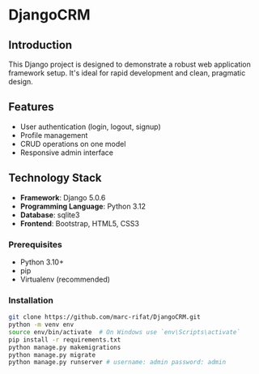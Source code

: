 # DjangoCRM

## Introduction
This Django project is designed to demonstrate a robust web application framework setup. It's ideal for rapid development and clean, pragmatic design.

## Features
- User authentication (login, logout, signup)
- Profile management
- CRUD operations on one model
- Responsive admin interface

## Technology Stack
- **Framework**: Django 5.0.6
- **Programming Language**: Python 3.12
- **Database**: sqlite3
- **Frontend**: Bootstrap, HTML5, CSS3

### Prerequisites
- Python 3.10+
- pip
- Virtualenv (recommended)

### Installation
```bash
git clone https://github.com/marc-rifat/DjangoCRM.git
python -m venv env
source env/bin/activate  # On Windows use `env\Scripts\activate`
pip install -r requirements.txt
python manage.py makemigrations
python manage.py migrate
python manage.py runserver # username: admin password: admin
```


